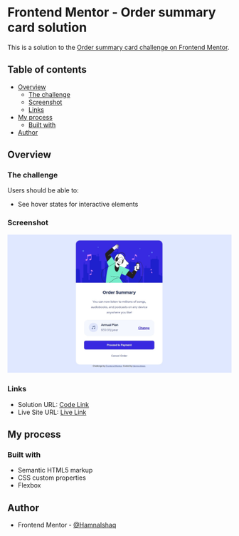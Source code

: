 # Frontend Mentor - Order summary card solution

This is a solution to the [Order summary card challenge on Frontend Mentor](https://www.frontendmentor.io/challenges/order-summary-component-QlPmajDUj).

## Table of contents

- [Overview](#overview)
  - [The challenge](#the-challenge)
  - [Screenshot](#screenshot)
  - [Links](#links)
- [My process](#my-process)
  - [Built with](#built-with)
- [Author](#author)

## Overview

### The challenge

Users should be able to:

- See hover states for interactive elements

### Screenshot

![](./screenshots/screenshot.JPG)

### Links

- Solution URL: [Code Link](https://github.com/HamnaIshaq/order-summary-component)
- Live Site URL: [Live Link](https://hamnaishaq.github.io/order-summary-component/)

## My process

### Built with

- Semantic HTML5 markup
- CSS custom properties
- Flexbox

## Author

- Frontend Mentor - [@HamnaIshaq](https://www.frontendmentor.io/profile/HamnaIshaq)
